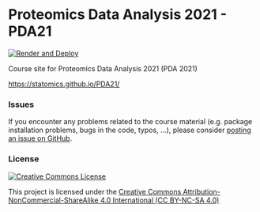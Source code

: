 #  Proteomics Data Analysis 2021 - PDA21

[![Render and Deploy](https://github.com/statOmics/PDA21/workflows/Render%20and%20Deploy/badge.svg)](https://github.com/statOmics/PDA21/actions)

Course site for Proteomics Data Analysis 2021 (PDA 2021)

https://statomics.github.io/PDA21/


### Issues

If you encounter any problems related to the course material (e.g. package installation problems, bugs in the code, typos, ...), please consider [posting an issue on GitHub](https://github.com/statOmics/PDA21/issues).



### License

<a rel="license" href="https://creativecommons.org/licenses/by-nc-sa/4.0"><img alt="Creative Commons License" style="border-width:0" src="https://i.creativecommons.org/l/by-nc-sa/4.0/88x31.png" /></a>

This project is licensed under the [Creative Commons Attribution-NonCommercial-ShareAlike 4.0 International (CC BY-NC-SA 4.0)](https://creativecommons.org/licenses/by-nc-sa/4.0)


